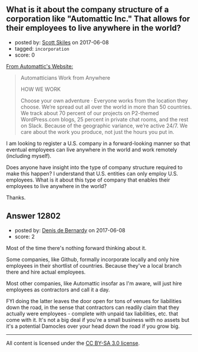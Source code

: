 ## What is it about the company structure of a corporation like "Automattic Inc." That allows for their employees to live anywhere in the world?

- posted by: [Scott Skiles](https://stackexchange.com/users/969647/scott-skiles) on 2017-06-08
- tagged: `incorporation`
- score: 0

<p><a href="https://automattic.com/work-with-us/" rel="nofollow noreferrer">From Automattic's Website:</a> </p>

<blockquote>
  <p>Automatticians Work from Anywhere </p>
  
  <p>HOW WE WORK</p>
  
  <p>Choose your own adventure · Everyone works from the location they
  choose. We’re spread out all over the world in more than 50 countries.
  We track about 70 percent of our projects on P2-themed WordPress.com
  blogs, 25 percent in private chat rooms, and the rest on Slack.
  Because of the geographic variance, we’re active 24/7. We care about
  the work you produce, not just the hours you put in.</p>
</blockquote>

<p>I am looking to register a U.S. company in a forward-looking manner so that eventual employees can live anywhere in the world and work remotely (including myself). </p>

<p>Does anyone have insight into the type of company structure required to make this happen? I understand that U.S. entities can only employ U.S. employees. What is it about this type of company that enables their employees to live anywhere in the world? </p>

<p>Thanks. </p>



## Answer 12802

- posted by: [Denis de Bernardy](https://stackexchange.com/users/182468/denis-de-bernardy) on 2017-06-08
- score: 2

<p>Most of the time there's nothing forward thinking about it.</p>

<p>Some companies, like Github, formally incorporate locally and only hire employees in their shortlist of countries. Because they've a local branch there and hire actual employees.</p>

<p>Most other companies, like Automattic insofar as I'm aware, will just hire employees as contractors and call it a day.</p>

<p>FYI doing the latter leaves the door open for tons of venues for liabilities down the road, in the sense that contractors can readily claim that they actually were employees - complete with unpaid tax liabilities, etc. that come with it. It's not a big deal if you're a small business with no assets but it's a potential Damocles over your head down the road if you grow big.</p>




---

All content is licensed under the [CC BY-SA 3.0 license](https://creativecommons.org/licenses/by-sa/3.0/).
